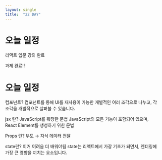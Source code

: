 ```yaml
---
layout: single
title:  "22 DAY"
---
```



# 오늘 일정
리액트 입문 강의 완료

과제 완료!! 

# 오늘 일정
컴포넌트?
컴포넌트를 통해 UI를 재사용이 가능한 개별적인 여러 조각으로 나누고, 각 조각을 개별적으로 살펴볼 수 있습니다.

jsx 란?
JavaScript를 확장한 문법
JavaScript의 모든 기능이 포함되어 있으며, React Element를 생성하기 위한 문법

Props 란?
부모 → 자식 데이터 전달

state란? 이거 어려움 더 배워야됨
state는 리액트에서 가장 기초가 되면서, 렌더링에 가장 큰 영향을 끼치는 요소입니다. 
